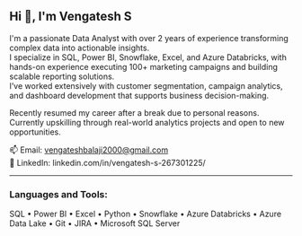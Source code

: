 ## Hi 👋, I'm Vengatesh S

I'm a passionate Data Analyst with over 2 years of experience transforming complex data into actionable insights.  
I specialize in SQL, Power BI, Snowflake, Excel, and Azure Databricks, with hands-on experience executing 100+ marketing campaigns and building scalable reporting solutions.  
I’ve worked extensively with customer segmentation, campaign analytics, and dashboard development that supports business decision-making.

Recently resumed my career after a break due to personal reasons. Currently upskilling through real-world analytics projects and open to new opportunities.

📫 Email: vengateshbalaji2000@gmail.com  
🔗 LinkedIn: linkedin.com/in/vengatesh-s-267301225/

---

### Languages and Tools:

SQL • Power BI • Excel • Python • Snowflake • Azure Databricks • Azure Data Lake • Git • JIRA • Microsoft SQL Server

